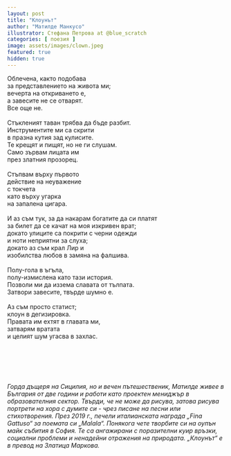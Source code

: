 ```yaml
---
layout: post
title: "Клоунът"
author: "Матилде Манкусо"
illustrator: Стефана Петрова at @blue_scratch
categories: [ поезия ]
image: assets/images/clown.jpeg
featured: true
hidden: true
---
```

<p>
  Облечена, както подобава<br>
  за представлението на живота ми;<br>
  вечерта на откриването е,<br>
  а завесите не се отварят.<br>
  Все още не.<br>
  <br>
  Стъкленият таван трябва да бъде разбит.<br>
  Инструментите ми са скрити<br>
  в празна кутия зад кулисите.<br>
  Те крещят и пищят, но не ги слушам.<br>
  Само зървам лицата им<br>
  през златния прозорец.<br>
  <br>
  Стъпвам върху първото<br>
  действие на неуважение<br>
  с токчета<br>
  като върху угарка<br>
  на запалена цигара.<br>
  <br>
  И аз съм тук, за да накарам богатите да си платят<br>
  за билет да се качат на моя изкривен врат;<br>
  докато улиците са покрити с черни одежди<br>
  и ноти неприятни за слуха;<br>
  докато аз съм крал Лир и<br>
  изобилства любов в замяна на фалшива.<br>
  <br>
  Полу-гола в ъгъла,<br>
  полу-измислена като тази история.<br>
  Позволи ми да иззема славата от тълпата.<br>
  Затвори завесите, твърде шумно е.<br>
  <br>
  Аз съм просто статист;<br>
  клоун в дегизировка.<br>
  Правата им ехтят в главата ми,<br>
  затварям вратата<br>
  и целият шум угасва в захлас.<br>                    
</p>
<br>
<br>
<br>
<br>
<br>
<em>Горда дъщеря на Сицилия, но и вечен пътешественик, Матилде живее в България от две години и работи като проектен мениджър в образователния сектор. Твърди, че не може да рисува, затова рисува портрети на хора с думите си - чрез писане на песни или стихотворения. През 2019 г., печели италианската награда „Fina Gattuso“ за поемата си „Malala“. Понякога чете творбите си на оупън майк събития в София. Те са ангажирани с поразителни куир връзки, социални проблеми и ненадейни отражения на природата.
</em>
<em>„Клоунът“ е в превод на Златица Маркова.</em>
